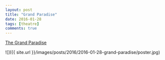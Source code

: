 ```yaml
---
layout: post
title: "Grand Paradise"
date: 2016-01-28
tags: [theatre]
comments: true
---
```

[The Grand Paradise](http://thegrandparadise.com)

![]({{ site.url }}/images/posts/2016/2016-01-28-grand-paradise/poster.jpg)

